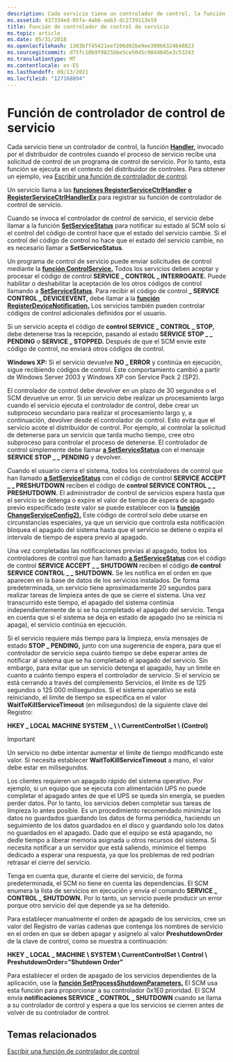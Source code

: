 ```yaml
---
description: Cada servicio tiene un controlador de control, la función Handler, invocado por el distribuidor de controles cuando el proceso de servicio recibe una solicitud de control de un programa de control de servicio.
ms.assetid: 437334ed-05fa-4ab6-aab3-dc2739113e19
title: Función de controlador de control de servicio
ms.topic: article
ms.date: 05/31/2018
ms.openlocfilehash: 1303bff45421ee7206d02be9ee30066324648823
ms.sourcegitcommit: d75fc10b9f0825bbe5ce5045c90d4045e3c53243
ms.translationtype: MT
ms.contentlocale: es-ES
ms.lasthandoff: 09/13/2021
ms.locfileid: "127168894"
---
```

# <a name="service-control-handler-function"></a>Función de controlador de control de servicio

Cada servicio tiene un controlador de control, la función [**Handler,**](/windows/desktop/api/Winsvc/nc-winsvc-lphandler_function) invocado por el distribuidor de controles cuando el proceso de servicio recibe una solicitud de control de un programa de control de servicio. Por lo tanto, esta función se ejecuta en el contexto del distribuidor de controles. Para obtener un ejemplo, vea [Escribir una función de controlador de control](writing-a-control-handler-function.md).

Un servicio llama a las [**funciones RegisterServiceCtrlHandler**](/windows/desktop/api/Winsvc/nf-winsvc-registerservicectrlhandlera) [**o RegisterServiceCtrlHandlerEx**](/windows/desktop/api/Winsvc/nf-winsvc-registerservicectrlhandlerexa) para registrar su función de controlador de control de servicio.

Cuando se invoca el controlador de control de servicio, el servicio debe llamar a la función [**SetServiceStatus**](/windows/desktop/api/Winsvc/nf-winsvc-setservicestatus) para notificar su estado al SCM solo si el control del código de control hace que el estado del servicio cambie. Si el control del código de control no hace que el estado del servicio cambie, no es necesario llamar a **SetServiceStatus**.

Un programa de control de servicio puede enviar solicitudes de control mediante la [**función ControlService.**](/windows/desktop/api/Winsvc/nf-winsvc-controlservice) Todos los servicios deben aceptar y procesar el código de control **SERVICE \_ CONTROL \_ INTERROGATE.** Puede habilitar o deshabilitar la aceptación de los otros códigos de control llamando a [**SetServiceStatus**](/windows/desktop/api/Winsvc/nf-winsvc-setservicestatus). Para recibir el código de control **\_ SERVICE CONTROL \_ DEVICEEVENT,** debe llamar a la [**función RegisterDeviceNotification.**](/windows/desktop/api/winuser/nf-winuser-registerdevicenotificationa) Los servicios también pueden controlar códigos de control adicionales definidos por el usuario.

Si un servicio acepta el código de **control SERVICE \_ CONTROL \_ STOP,** debe detenerse tras la recepción, pasando al estado **SERVICE STOP \_ \_ PENDING** o **SERVICE \_ STOPPED.** Después de que el SCM envíe este código de control, no enviará otros códigos de control.

**Windows XP:** Si el servicio devuelve **NO \_ ERROR** y continúa en ejecución, sigue recibiendo códigos de control. Este comportamiento cambió a partir de Windows Server 2003 y Windows XP con Service Pack 2 (SP2).

El controlador de control debe devolver en un plazo de 30 segundos o el SCM devuelve un error. Si un servicio debe realizar un procesamiento largo cuando el servicio ejecuta el controlador de control, debe crear un subproceso secundario para realizar el procesamiento largo y, a continuación, devolver desde el controlador de control. Esto evita que el servicio acote el distribuidor de control. Por ejemplo, al controlar la solicitud de detenerse para un servicio que tarda mucho tiempo, cree otro subproceso para controlar el proceso de detenerse. El controlador de control simplemente debe llamar [**a SetServiceStatus**](/windows/desktop/api/Winsvc/nf-winsvc-setservicestatus) con el mensaje **SERVICE STOP \_ \_ PENDING** y devolver.

Cuando el usuario cierra el sistema, todos los controladores de control que han llamado [**a SetServiceStatus**](/windows/desktop/api/Winsvc/nf-winsvc-setservicestatus) con el código de control **SERVICE ACCEPT \_ \_ PRESHUTDOWN** reciben el código de **control SERVICE CONTROL \_ \_ PRESHUTDOWN.** El administrador de control de servicios espera hasta que el servicio se detenga o expire el valor de tiempo de espera de apagado previo especificado (este valor se puede establecer con la [**función ChangeServiceConfig2).**](/windows/desktop/api/Winsvc/nf-winsvc-changeserviceconfig2a) Este código de control solo debe usarse en circunstancias especiales, ya que un servicio que controla esta notificación bloquea el apagado del sistema hasta que el servicio se detiene o expira el intervalo de tiempo de espera previo al apagado.

Una vez completadas las notificaciones previas al apagado, todos los controladores de control que han llamado [**a SetServiceStatus**](/windows/desktop/api/Winsvc/nf-winsvc-setservicestatus) con el código de control **SERVICE ACCEPT \_ \_ SHUTDOWN** reciben el código **de control SERVICE CONTROL \_ \_ SHUTDOWN.** Se les notifica en el orden en que aparecen en la base de datos de los servicios instalados. De forma predeterminada, un servicio tiene aproximadamente 20 segundos para realizar tareas de limpieza antes de que se cierre el sistema. Una vez transcurrido este tiempo, el apagado del sistema continúa independientemente de si se ha completado el apagado del servicio. Tenga en cuenta que si el sistema se deja en estado de apagado (no se reinicia ni apaga), el servicio continúa en ejecución.

Si el servicio requiere más tiempo para la limpieza, envía mensajes de estado **STOP \_ PENDING,** junto con una sugerencia de espera, para que el controlador de servicio sepa cuánto tiempo se debe esperar antes de notificar al sistema que se ha completado el apagado del servicio. Sin embargo, para evitar que un servicio detenga el apagado, hay un límite en cuanto a cuánto tiempo espera el controlador de servicio. Si el servicio se está cerrando a través del complemento Servicios, el límite es de 125 segundos o 125 000 milisegundos. Si el sistema operativo se está reiniciando, el límite de tiempo se especifica en el valor **WaitToKillServiceTimeout** (en milisegundos) de la siguiente clave del Registro:

**HKEY \_ LOCAL MACHINE SYSTEM \_ \\ \\ CurrentControlSet \\ (Control)**

> [!IMPORTANT]
> Un servicio no debe intentar aumentar el límite de tiempo modificando este valor. Si necesita establecer **WaitToKillServiceTimeout** a mano, el valor debe estar en milisegundos.

Los clientes requieren un apagado rápido del sistema operativo. Por ejemplo, si un equipo que se ejecuta con alimentación UPS no puede completar el apagado antes de que el UPS se queda sin energía, se pueden perder datos. Por lo tanto, los servicios deben completar sus tareas de limpieza lo antes posible. Es un procedimiento recomendado minimizar los datos no guardados guardando los datos de forma periódica, haciendo un seguimiento de los datos guardados en el disco y guardando solo los datos no guardados en el apagado. Dado que el equipo se está apagando, no dedle tiempo a liberar memoria asignada u otros recursos del sistema. Si necesita notificar a un servidor que está saliendo, minimice el tiempo dedicado a esperar una respuesta, ya que los problemas de red podrían retrasar el cierre del servicio.

Tenga en cuenta que, durante el cierre del servicio, de forma predeterminada, el SCM no tiene en cuenta las dependencias. El SCM enumera la lista de servicios en ejecución y envía el comando **SERVICE \_ CONTROL \_ SHUTDOWN.** Por lo tanto, un servicio puede producir un error porque otro servicio del que depende ya se ha detenido.

Para establecer manualmente el orden de apagado de los servicios, cree un valor del Registro de varias cadenas que contenga los nombres de servicio en el orden en que se deben apagar y asígnelo al valor **PreshutdownOrder** de la clave de control, como se muestra a continuación:

**HKEY \_ LOCAL \_ MACHINE \\ SYSTEM \\ CurrentControlSet \\ Control \\ PreshutdownOrder="Shutdown Order"**

Para establecer el orden de apagado de los servicios dependientes de la aplicación, use la [**función SetProcessShutdownParameters.**](/windows/desktop/api/processthreadsapi/nf-processthreadsapi-setprocessshutdownparameters) El SCM usa esta función para proporcionar a su controlador 0x1E0 prioridad. El SCM envía **notificaciones SERVICE \_ CONTROL \_ SHUTDOWN** cuando se llama a su controlador de control y espera a que los servicios se cierren antes de volver de su controlador de control.

## <a name="related-topics"></a>Temas relacionados

<dl> <dt>

[Escribir una función de controlador de control](writing-a-control-handler-function.md)
</dt> </dl>

 

 
